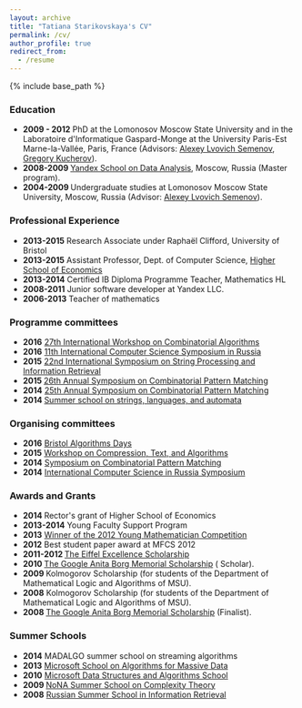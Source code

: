 ```yaml
---
layout: archive
title: "Tatiana Starikovskaya's CV"
permalink: /cv/
author_profile: true
redirect_from:
  - /resume
---
```


{% include base_path %}

<tbody>
<tr>
<td></td>
<td>
<h3>Education</h3>
<ul>
	<li><strong>2009 - 2012</strong> PhD at the Lomonosov Moscow State University and in the Laboratoire d'Informatique Gaspard-Monge at the University Paris-Est Marne-la-Vallée, Paris, France (Advisors: <a title="A.L. Semenov on the site of Russian Academy of Science" href="http://www.ras.ru/win/db/show_per.asp?P=.id-57919.ln-ru">Alexey Lvovich Semenov</a>, <a href="http://www-igm.univ-mlv.fr/~koutcher/">Gregory Kucherov</a>).</li>
	<li><strong>2008-2009 </strong><a href="http://shad.yandex.ru/">Yandex School on Data Analysis</a>, Moscow, Russia (Master program).</li>
	<li><strong>2004-2009 </strong>Undergraduate studies at Lomonosov Moscow State University, Moscow, Russia (Advisor: <a title="A.L. Semenov on the site of Russian Academy of Science" href="http://www.ras.ru/win/db/show_per.asp?P=.id-57919.ln-ru">Alexey Lvovich Semenov</a>).</li>
</ul>
<h3>Professional Experience</h3>
<ul>
	<li><strong>2013-2015</strong> Research Associate under Raphaël Clifford, University of Bristol
	<li><strong>2013-2015</strong> Assistant Professor, Dept. of Computer Science, <a href="hse.ru/en">Higher School of Economics</a></li>
	<li><strong>2013-2014</strong> Certified IB Diploma Programme Teacher, Mathematics HL</li>
	<li><strong>2008-2011</strong> Junior software developer at Yandex LLC.</li>
	<li><strong>2006-2013</strong> Teacher of mathematics</li>
</ul>
<h3>Programme committees</h3>
<ul>
	<li><strong>2016</strong> <a href="http://iwoca2016.cs.helsinki.fi/" target="_blank">27th International Workshop on Combinatorial Algorithms</a>
	<li><strong>2016</strong> <a href="http://logic.pdmi.ras.ru/csr2016/" target="_blank">11th International Computer Science Symposium in Russia</a></li>
	<li><strong>2015</strong> <a href="http://www.dcs.kcl.ac.uk/events/spire2015/workshops.html" target="_blank">22nd International Symposium on String Processing and Information Retrieval</a></li>
	<li><strong>2015 </strong><a href="cpm2014.hse.ru">26th Annual Symposium on Combinatorial Pattern Matching</a></li>
	<li><strong>2014</strong> <a href="cpm2014.hse.ru">25th Annual Symposium on Combinatorial Pattern Matching</a></li>
	<li><strong>2014 </strong><a href="http://www.csedays.ru/">Summer school on strings, languages, and automata</a></li>
</ul>

<h3>Organising committees</h3>
<ul>
	<li><strong>2016</strong> <a href="https://www.cs.bris.ac.uk/Research/Algorithms/events/BAD16/">Bristol Algorithms Days</a>
	<li><b>2015</b> <a href="http://www.dcs.kcl.ac.uk/events/spire2015/workshops.html">Workshop on Compression, Text, and Algorithms</a>
	<li><b>2014</b> <a href="https://cpm2014.hse.ru/">Symposium on Combinatorial Pattern Matching</a>
	<li><b>2014</b> <a href="http://logic.pdmi.ras.ru/csr2014/">International Computer Science in Russia Symposium</a>
</ul>

<h3>Awards and Grants</h3>
<div>
<ul>
	<li><strong>2014 </strong>Rector's grant of Higher School of Economics</li>
	<li><strong>2013-2014</strong> Young Faculty Support Program</li>
	<li><strong>2013</strong> <a href="http://www.dynastyfdn.com/english/news/166" target="_blank">Winner of the 2012 Young Mathematician Competition</a></li>
	<li><strong>2012</strong> Best student paper award at MFCS 2012</li>
	<li><strong>2011-2012 </strong><a href="http://www.egide.asso.fr/jahia/Jahia/lang/en/accueil/appels/eiffel">The Eiffel Excellence Scholarship</a></li>
	<li><strong>2010 </strong><a href="http://www.google.com/anitaborg/">The Google Anita Borg Memorial Scholarship</a> ( Scholar).</li>
	<li><strong>2009 </strong>Kolmogorov Scholarship (for students of the Department of Mathematical Logic and Algorithms of MSU).</li>
	<li><strong>2008</strong> Kolmogorov Scholarship (for students of the Department of Mathematical Logic and Algorithms of MSU).</li>
	<li><strong>2008 </strong><a href="http://www.google.com/anitaborg/">The Google Anita Borg Memorial Scholarship</a> (Finalist).</li>
</ul>
<h3>Summer Schools</h3>
<ul>
	<li><strong>2014</strong> MADALGO summer school on streaming algorithms</li>
	<li><strong>2013</strong> <a href="http://almada2013.ru/" target="_blank">Microsoft School on Algorithms for Massive Data</a></li>
	<li><strong>2010</strong> <a href="http://logic.pdmi.ras.ru/midas/en">Microsoft Data Structures and Algorithms School</a></li>
	<li><strong>2009 </strong><a href="http://logic.pdmi.ras.ru/ssct09/">NoNA Summer School on Complexity Theory</a></li>
	<li><strong>2008</strong> <a href="http://romip.ru/russir2008/eng/">Russian Summer School in Information Retrieval</a></li>
</ul>
</div></td>
</tr>
</tbody>
</table>
